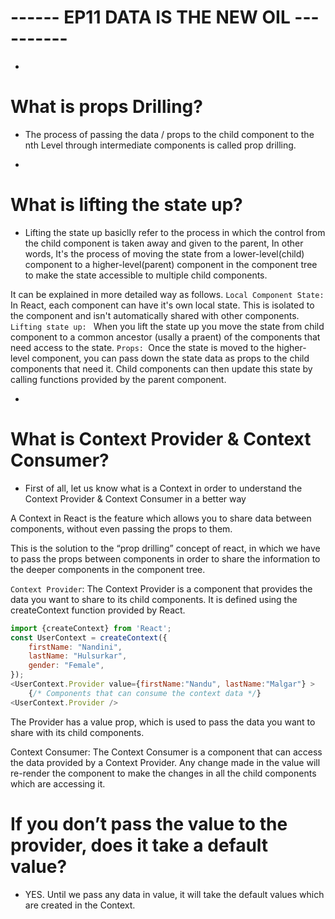 # ------ EP11 DATA IS THE NEW OIL ----------

-

# What is props Drilling?

- The process of passing the data / props to the child component to the nth Level through intermediate components is called prop drilling.

-

# What is lifting the state up?

- Lifting the state up basiclly refer to the process in which the control from the child component is taken away and given to the parent,
  In other words, It's the process of moving the state from a lower-level(child) component to a higher-level(parent) component in the component tree to make the state accessible to multiple child components.

It can be explained in more detailed way as follows.
`Local Component State: ` In React, each component can have it's own local state. This is isolated to the component and isn't automatically shared with other components.
`Lifting state up: ` When you lift the state up you move the state from child component to a common ancestor (usally a praent) of the components that need access to the state.
`Props: `Once the state is moved to the higher-level component, you can pass down the state data as props to the child components that need it. Child components can then update this state by calling functions provided by the parent component.

-

# What is Context Provider & Context Consumer?

- First of all, let us know what is a Context in order to understand the Context Provider & Context Consumer in a better way

A Context in React is the feature which allows you to share data between components, without even passing the props to them.

This is the solution to the “prop drilling” concept of react, in which we have to pass the props between components in order to share the information to the deeper components in the component tree.

`Context Provider`: The Context Provider is a component that provides the data you want to share to its child components.
It is defined using the createContext function provided by React.

```javascript
import {createContext} from 'React';
const UserContext = createContext({
	firstName: "Nandini",
	lastName: "Hulsurkar",
	gender: "Female",
});
<UserContext.Provider value={firstName:"Nandu", lastName:"Malgar"} >
	{/* Components that can consume the context data */}
<UserContext.Provider />
```

The Provider has a value prop, which is used to pass the data you want to share with its child components.

Context Consumer: The Context Consumer is a component that can access the data provided by a Context Provider. Any change made in the value will re-render the component to make the changes in all the child components which are accessing it.

# If you don’t pass the value to the provider, does it take a default value?

- YES. Until we pass any data in value, it will take the default values which are created in the Context.
